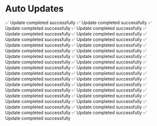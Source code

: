 <h1>Auto Updates</h1>
✅ Update completed successfully
✅ Update completed successfully
✅ Update completed successfully
✅ Update completed successfully
✅ Update completed successfully
✅ Update completed successfully
✅ Update completed successfully
✅ Update completed successfully
✅ Update completed successfully
✅ Update completed successfully
✅ Update completed successfully
✅ Update completed successfully
✅ Update completed successfully
✅ Update completed successfully
✅ Update completed successfully
✅ Update completed successfully
✅ Update completed successfully
✅ Update completed successfully
✅ Update completed successfully
✅ Update completed successfully
✅ Update completed successfully
✅ Update completed successfully
✅ Update completed successfully
✅ Update completed successfully
✅ Update completed successfully
✅ Update completed successfully
✅ Update completed successfully
✅ Update completed successfully
✅ Update completed successfully
✅ Update completed successfully
✅ Update completed successfully
✅ Update completed successfully
✅ Update completed successfully
✅ Update completed successfully
✅ Update completed successfully

